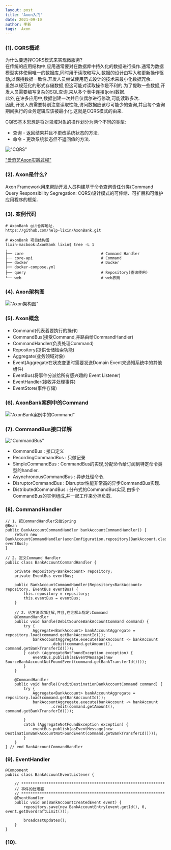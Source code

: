 ```yaml
---
layout: post
title: 'Axon入门' 
date: 2021-09-10
author: 李新
tags:  Axon
---
```


### (1). CQRS概述
为什么要选择CQRS模式来实现微服务?                     
在传统的应用结构中,应用通常要对在数据库中持久化的数据进行操作.通常为数据模型实体使用唯一的数据库,同时用于读取和写入.数据的设计由写入和更新操作驱动,以保持数据一致性.开发人员尝试使用范式设计的技术来最小化数据冗余.     
虽然以规范化的形式存储数据,但这可能对读取操作是不利的.为了提取一些数据,开发人员需要编写复杂的SQL查询,来从多个表中连接(join)数据.      
此外,在许多应用中,数据创建一次并且仅偶尔进行修改,可能读取多次.             
因此,开发人员需要特别注意读取性能,访问数据应该尽可能少的查询,并且每个查询期间执行的业务逻辑应该被最小化.这就是CQRS模式的由来.    

CQRS基本思想是将对领域对象的操作划分为两个不同的类型:
+ 查询 - 返回结果并且不更改系统状态的方法. 
+ 命令 - 更改系统状态但不返回值的方法.  

!["CQRS"](/assets/axon/imgs/cqrs-axon.png)

["爱奇艺Axon实践过程"](http://dockone.io/article/10711)

### (2). Axon是什么?

Axon Framework用来帮助开发人员构建基于命令查询责任分类(Command Query Responsibility Segregation: CQRS)设计模式的可伸缩、可扩展和可维护应用程序的框架.  

### (3). 案例代码
```
# AxonBank git仓库地址.
https://github.com/help-lixin/AxonBank.git

# AxonBank 项目结构图
lixin-macbook:AxonBank lixin$ tree -L 1
.
├── core                                  # Command Handler
├── core-api                              # Command
├── docker                                # Docker
├── docker-compose.yml
├── query                                 # Repository(查询使用)
└── web                                   # web界面
```

### (4). Axon架构图

!["Axon架构图"](/assets/axon/imgs/axon-detailed-architecture-overview.png)

### (5). Axon概念
+ Command(代表着要执行的操作)
+ CommandBus(接受Command,并路由给CommandHandler)  
+ CommandHandler(负责处理Command)  
+ Repository(提供仓储检索功能)
+ Aggregate(业务领域对象)
+ Event(Aggregate在状态变更时需要发送Domain Event来通知系统中的其他组件)    
+ EventBus(将事件分派给所有感兴趣的 Event Listener)  
+ EventHandler(接收并处理事件)   
+ EventStore(事件存储)   

### (6). AxonBank案例中的Command
!["AxonBank案例中的Command"](/assets/axon/imgs/axon-command-list.jpg)

### (7). CommandBus接口详解
!["CommandBus"](/assets/axon/imgs/axon-command-bus.jpg)

+ CommandBus               : 接口定义
+ RecordingCommandBus      : 只做记录
+ SimpleCommandBus         : CommandBus的实现,分配命令给订阅到特定命令类型的handler.
+ AsynchronousCommandBus   : 异步处理命令.
+ DisruptorCommandBus      : Disruptor性能非常高的异步CommandBus实现.  
+ DistributedCommandBus    : 分布式的CommandBus实现,由多个CommandBus的实例组成,并一起工作来分担负载.   

### (8). CommandHandler
```
// 1. 把CommandHandler交给Spring
@Bean
public BankAccountCommandHandler bankAccountCommandHandler() {
	return new BankAccountCommandHandler(axonConfiguration.repository(BankAccount.class), eventBus);
}

// 2. 定义Command Handler
public class BankAccountCommandHandler {

    private Repository<BankAccount> repository;
    private EventBus eventBus;

    public BankAccountCommandHandler(Repository<BankAccount> repository, EventBus eventBus) {
        this.repository = repository;
        this.eventBus = eventBus;
    }

	// 2. 给方法添加注解,并且,在注解上指定:Command
    @CommandHandler
    public void handle(DebitSourceBankAccountCommand command) {
        try {
            Aggregate<BankAccount> bankAccountAggregate = repository.load(command.getBankAccountId());
            bankAccountAggregate.execute(bankAccount -> bankAccount
                    .debit(command.getAmount(), command.getBankTransferId()));
        } catch (AggregateNotFoundException exception) {
            eventBus.publish(asEventMessage(new SourceBankAccountNotFoundEvent(command.getBankTransferId())));
        }
    }

    @CommandHandler
    public void handle(CreditDestinationBankAccountCommand command) {
        try {
            Aggregate<BankAccount> bankAccountAggregate = repository.load(command.getBankAccountId());
            bankAccountAggregate.execute(bankAccount -> bankAccount
                    .credit(command.getAmount(), command.getBankTransferId()));

        }
        catch (AggregateNotFoundException exception) {
            eventBus.publish(asEventMessage(new DestinationBankAccountNotFoundEvent(command.getBankTransferId())));
        }
    }
} // end BankAccountCommandHandler
```
### (9). EventHandler
```
@Component
public class BankAccountEventListener {
	
	// ***************************************************************
	// 事件的处理器
	// ***************************************************************
	@EventHandler
	public void on(BankAccountCreatedEvent event) {
		repository.save(new BankAccountEntry(event.getId(), 0, event.getOverdraftLimit()));
		
		broadcastUpdates();
	}
}	
```
### (10). 
